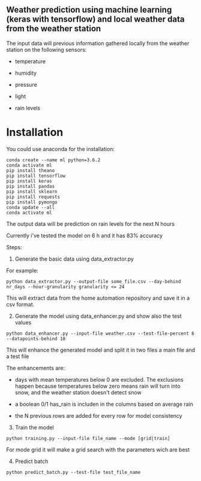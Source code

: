 ## Weather prediction using machine learning (keras with tensorflow) and local weather data from the weather station


The input data will previous information gathered locally from the weather station on the following sensors:

- temperature 

- humidity

- pressure

- light

- rain levels

# Installation
You could use anaconda for the installation:
````
conda create --name ml python=3.6.2
conda activate ml
pip install theano
pip install tensorflow
pip install keras
pip install pandas
pip install sklearn
pip install requests
pip install pymongo
conda update --all
conda activate ml
````

The output data will be prediction on rain levels for the next N hours

Currently i've tested the model on 6 h and it has 83% accuracy

Steps:

1. Generate the basic data using data_extractor.py

For example:

````
python data_extractor.py --output-file some_file.csv --day-behind nr_days --hour-granularity granularity <= 24
````

This will extract data from the home automation repository and save it in a csv format.


2. Generate the model using data_enhancer.py and show also the test values

````
python data_enhancer.py --input-file weather.csv --test-file-percent 6 --datapoints-behind 10
````
This will enhance the generated model and split it in two files a main file and a test file

The enhancements are:

- days with mean temperatures below 0 are excluded. The exclusions happen because
temperatures below zero means rain will turn into snow, and the weather station doesn't detect snow

- a boolean 0/1 has_rain is includen in the columns based on average rain

- the N previous rows are added for every row for model consistency

3. Train the model

````
python training.py --input-file file_name --mode [grid|train]
````

For mode grid it will make a grid search with the parameters wich are best

4. Predict batch
````
python predict_batch.py --test-file test_file_name 
````